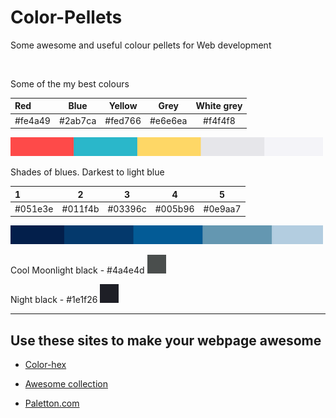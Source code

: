 # Color-Pellets

Some awesome and useful colour pellets for Web development

<br>

Some of the my best colours

| Red | Blue | Yellow | Grey | White grey |
|:--------------|:----------------:|:----------------:|:----------------:|:-----------------:|
|#fe4a49 | #2ab7ca | #fed766 | #e6e6ea | #f4f4f8 |

<img src="a.png" alt="color" width="500" height="30">

<br>

Shades of blues. Darkest to light blue

| 1 | 2 | 3 | 4 |  5 |
|:--------------|:----------------:|:----------------:|:----------------:|:-----------------:|
|#051e3e | #011f4b | #03396c | #005b96 | #0e9aa7 |


<img src="b.png" alt="color" width="500" height="30">

<br>

Cool Moonlight black - #4a4e4d  <img src="c.png" alt="color" width="30" height="30">

Night black - #1e1f26  <img src="d.png" alt="color" width="30" height="30">

---

## Use these sites to make your webpage awesome

- [Color-hex](https://www.color-hex.com/color-palettes/)

- [Awesome collection](https://digitalsynopsis.com/design/beautiful-color-palettes-combinations-schemes/)

- [Paletton.com](http://paletton.com/#uid=1000u0kllllaFw0g0qFqFg0w0aF)

